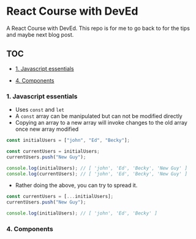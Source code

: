 # React Course with DevEd

A React Course with DevEd. This repo is for me to go back to for the tips and maybe next blog post.

## TOC

- [1. Javascript essentials](#1-javascript-essentials)

- [4. Components](#4-components)

### 1. Javascript essentials

- Uses `const` and `let`
- A `const` array can be manipulated but can not be modified directly
- Copying an array to a new array will invoke changes to the old array once new array modified

```javascript
const initialUsers = ["john", "Ed", "Becky"];

const currentUsers = initialUsers;
currentUsers.push("New Guy");

console.log(initialUsers); // [ 'john', 'Ed', 'Becky', 'New Guy' ]
console.log(currentUsers); // [ 'john', 'Ed', 'Becky', 'New Guy' ]
```

- Rather doing the above, you can try to spread it.

```javascript
const currentUsers = [...initialUsers];
currentUsers.push("New Guy");

console.log(initialUsers); // [ 'john', 'Ed', 'Becky' ]
```

### 4. Components
